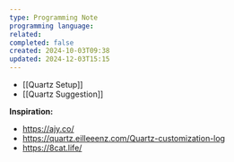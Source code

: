 ```yaml
---
type: Programming Note
programming language: 
related: 
completed: false
created: 2024-10-03T09:38
updated: 2024-12-03T15:15
---
```

- [[Quartz Setup]]
- [[Quartz Suggestion]]


**Inspiration:**
- https://ajy.co/
- https://quartz.eilleeenz.com/Quartz-customization-log
- https://8cat.life/





